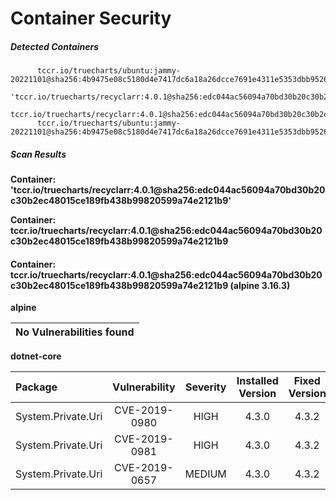 # Container Security

##### Detected Containers

          tccr.io/truecharts/ubuntu:jammy-20221101@sha256:4b9475e08c5180d4e7417dc6a18a26dcce7691e4311e5353dbb952645c5ff43f
          'tccr.io/truecharts/recyclarr:4.0.1@sha256:edc044ac56094a70bd30b20c30b2ec48015ce189fb438b99820599a74e2121b9'
          tccr.io/truecharts/recyclarr:4.0.1@sha256:edc044ac56094a70bd30b20c30b2ec48015ce189fb438b99820599a74e2121b9
          tccr.io/truecharts/ubuntu:jammy-20221101@sha256:4b9475e08c5180d4e7417dc6a18a26dcce7691e4311e5353dbb952645c5ff43f

##### Scan Results

**Container: 'tccr.io/truecharts/recyclarr:4.0.1@sha256:edc044ac56094a70bd30b20c30b2ec48015ce189fb438b99820599a74e2121b9'**


**Container: tccr.io/truecharts/recyclarr:4.0.1@sha256:edc044ac56094a70bd30b20c30b2ec48015ce189fb438b99820599a74e2121b9**

#### Container: tccr.io/truecharts/recyclarr:4.0.1@sha256:edc044ac56094a70bd30b20c30b2ec48015ce189fb438b99820599a74e2121b9 (alpine 3.16.3)
    

**alpine**

      
| No Vulnerabilities found         |
|:---------------------------------|

      

**dotnet-core**

      
| Package         |    Vulnerability   |   Severity  |  Installed Version | Fixed Version |
|:----------------|:------------------:|:-----------:|:------------------:|:-------------:|
| System.Private.Uri         |    CVE-2019-0980   |   HIGH  |  4.3.0 | 4.3.2 |
| System.Private.Uri         |    CVE-2019-0981   |   HIGH  |  4.3.0 | 4.3.2 |
| System.Private.Uri         |    CVE-2019-0657   |   MEDIUM  |  4.3.0 | 4.3.2 |

